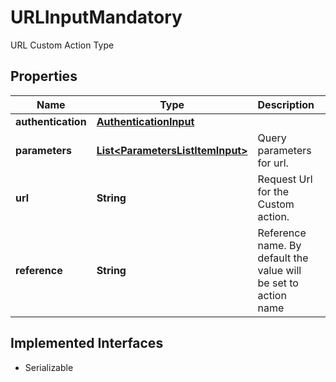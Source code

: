 

# URLInputMandatory

URL Custom Action Type

## Properties

| Name | Type | Description | Notes |
|------------ | ------------- | ------------- | -------------|
|**authentication** | [**AuthenticationInput**](AuthenticationInput.md) |  |  [optional] |
|**parameters** | [**List&lt;ParametersListItemInput&gt;**](ParametersListItemInput.md) | Query parameters for url. |  [optional] |
|**url** | **String** | Request Url for the Custom action. |  |
|**reference** | **String** | Reference name. By default the value will be set to action name |  [optional] |


## Implemented Interfaces

* Serializable


